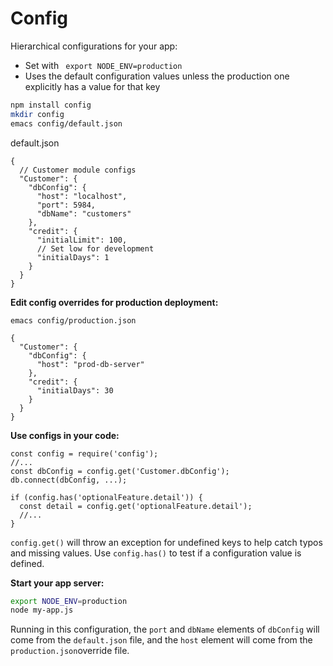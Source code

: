 # Config

Hierarchical configurations for your app: 

- Set with  ` export NODE_ENV=production` 
- Uses the default configuration values unless the production one explicitly has a value for that key

```bash
npm install config
mkdir config
emacs config/default.json
```

default.json

```
{
  // Customer module configs
  "Customer": {
    "dbConfig": {
      "host": "localhost",
      "port": 5984,
      "dbName": "customers"
    },
    "credit": {
      "initialLimit": 100,
      // Set low for development
      "initialDays": 1
    }
  }
}
```

**Edit config overrides for production deployment:**

`emacs config/production.json`

```
{
  "Customer": {
    "dbConfig": {
      "host": "prod-db-server"
    },
    "credit": {
      "initialDays": 30
    }
  }
}
```

**Use configs in your code:**

```
const config = require('config');
//...
const dbConfig = config.get('Customer.dbConfig');
db.connect(dbConfig, ...);
 
if (config.has('optionalFeature.detail')) {
  const detail = config.get('optionalFeature.detail');
  //...
}
```

`config.get()` will throw an exception for undefined keys to help catch typos and missing values. Use `config.has()` to test if a configuration value is defined.

**Start your app server:**

```bash
export NODE_ENV=production
node my-app.js
```

Running in this configuration, the `port` and `dbName` elements of `dbConfig` will come from the `default.json` file, and the `host` element will come from the `production.json`override file.